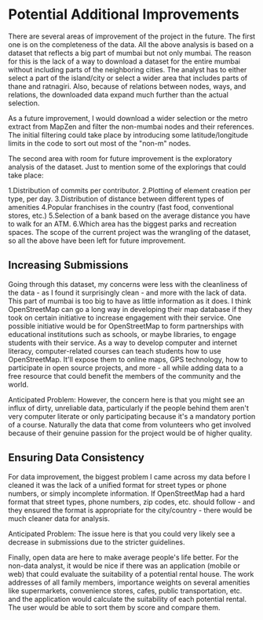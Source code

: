 # Potential Additional Improvements

There are several areas of improvement of the project in the future. The first one is on the completeness of the data. All the above analysis is based on a dataset that reflects a big part of mumbai but not only mumbai. The reason for this is the lack of a way to download a dataset for the entire mumbai without including parts of the neighboring cities. The analyst has to either select a part of the island/city or select a wider area that includes parts of thane and ratnagiri. Also, because of relations between nodes, ways, and relations, the downloaded data expand much further than the actual selection. 

As a future improvement, I would download a wider selection or the metro extract from MapZen and filter the non-mumbai nodes and their references. The initial filtering could take place by introducing some latitude/longitude limits in the code to sort out most of the "non-m" nodes.

The second area with room for future improvement is the exploratory analysis of the dataset. Just to mention some of the explorings that could take place:

1.Distribution of commits per contributor.
2.Plotting of element creation per type, per day.
3.Distribution of distance between different types of amenities
4.Popular franchises in the country (fast food, conventional stores, etc.)
5.Selection of a bank based on the average distance you have to walk for an ATM.
6.Which area has the biggest parks and recreation spaces.
The scope of the current project was the wrangling of the dataset, so all the above have been left for future improvement.

## Increasing Submissions
Going through this dataset, my concerns were less with the cleanliness of the data - as I found it surprisingly clean - and more with the lack of data. This part of mumbai is too big to have as little information as it does. I think OpenStreetMap can go a long way in developing their map database if they took on certain initiative to increase engagement with their service.
One possible initiative would be for OpenStreetMap to form partnerships with educational institutions such as schools, or maybe libraries, to engage students with their service. As a way to develop computer and internet literacy, computer-related courses can teach students how to use OpenStreetMap. It'll expose them to online maps, GPS technology, how to participate in open source projects, and more - all while adding data to a free resource that could benefit the members of the community and the world.

Anticipated Problem: However, the concern here is that you might see an influx of dirty, unreliable data, particularly if the people behind them aren't very computer literate or only participating because it's a mandatory portion of a course. Naturally the data that come from volunteers who get involved because of their genuine passion for the project would be of higher quality.

## Ensuring Data Consistency
For data improvement, the biggest problem I came across my data before I cleaned it was the lack of a unified format for street types or phone numbers, or simply incomplete information. If OpenStreetMap had a hard format that street types, phone numbers, zip codes, etc. should follow - and they ensured the format is appropriate for the city/country - there would be much cleaner data for analysis.

Anticipated Problem: The issue here is that you could very likely see a decrease in submissions due to the stricter guidelines.

Finally, open data are here to make average people's life better. For the non-data analyst, it would be nice if there was an application (mobile or web) that could evaluate the suitability of a potential rental house. The work addresses of all family members, importance weights on several amenities like supermarkets, convenience stores, cafes, public transportation, etc. and the application would calculate the suitability of each potential rental. The user would be able to sort them by score and compare them.

